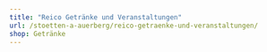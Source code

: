 ```yaml
---
title: "Reico Getränke und Veranstaltungen"
url: /stoetten-a-auerberg/reico-getraenke-und-veranstaltungen/
shop: Getränke
---
```

